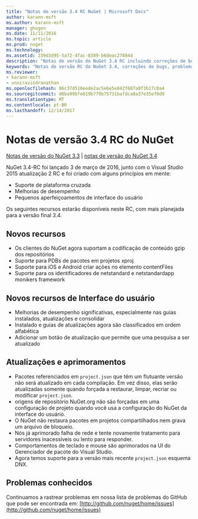 ```yaml
---
title: "Notas de versão 3.4 RC NuGet | Microsoft Docs"
author: karann-msft
ms.author: karann-msft
manager: ghogen
ms.date: 11/11/2016
ms.topic: article
ms.prod: nuget
ms.technology: 
ms.assetid: 239d3d95-5a72-4fac-8389-b6deac27884d
description: "Notas de versão do NuGet 3.4 RC incluindo correções de bugs, problemas conhecidos, recursos adicionados e DCRs."
keywords: "Notas de versão RC do NuGet 3.4, correções de bugs, problemas conhecidos, adicionaram recursos, DCRs"
ms.reviewer:
- karann-msft
- unniravindranathan
ms.openlocfilehash: 86c37d516eede2ac5e6e5e842f687a8f3b17c0a4
ms.sourcegitcommit: d0ba99bfe019b779b75731bafdca8a37e35ef0d9
ms.translationtype: MT
ms.contentlocale: pt-BR
ms.lasthandoff: 12/14/2017
---
```

# <a name="nuget-34-rc-release-notes"></a>Notas de versão 3.4 RC do NuGet

[Notas de versão do NuGet 3.3](../release-notes/nuget-3.3.md) | [notas de versão do NuGet 3.4](../release-notes/nuget-3.4.md)

NuGet 3.4-RC foi lançado 3 de março de 2016, junto com o Visual Studio 2015 atualização 2 RC e foi criado com alguns princípios em mente:

*  Suporte de plataforma cruzada
*  Melhorias de desempenho
*  Pequenos aperfeiçoamentos de interface do usuário

Os seguintes recursos estarão disponíveis neste RC, com mais planejada para a versão final 3.4.

## <a name="new-features"></a>Novos recursos

* Os clientes do NuGet agora suportam a codificação de conteúdo gzip dos repositórios
* Suporte para PDBs de pacotes em projetos xproj
* Suporte para iOS e Android criar ações no elemento contentFiles
* Suporte para os identificadores de netstandard e netstandardapp monikers framework

## <a name="new-user-interface-features"></a>Novos recursos de Interface do usuário

* Melhorias de desempenho significativas, especialmente nas guias instalados, atualizações e consolidar
* Instalado e guias de atualizações agora são classificados em ordem alfabética
* Adicionar um botão de atualização que permite que uma pesquisa a ser atualizado

## <a name="updates-and-improvements"></a>Atualizações e aprimoramentos

* Pacotes referenciados em `project.json` que têm um flutuante versão não será atualizado em cada compilação. Em vez disso, elas serão atualizadas somente quando forçada a restaurar, limpar, recriar ou modificar `project.json`.
* origens de repositório NuGet.org não são forçadas em uma configuração de projeto quando você usa a configuração do NuGet da interface do usuário.
* O NuGet não restaura pacotes em projetos compartilhados nem grava um arquivo de bloqueio.
* Nós já aprimorado falha de rede e tente novamente tratamento para servidores inacessíveis ou lento para responder.
* Comportamentos de teclado e mouse são aprimorados na UI do Gerenciador de pacote do Visual Studio.
* Agora temos suporte para a versão mais recente `project.json` esquema DNX.

## <a name="known-issues"></a>Problemas conhecidos

Continuamos a rastrear problemas em nossa lista de problemas do GitHub que pode ser encontrada em: [http://github.com/nuget/home/issues](http://github.com/nuget/home/issues)